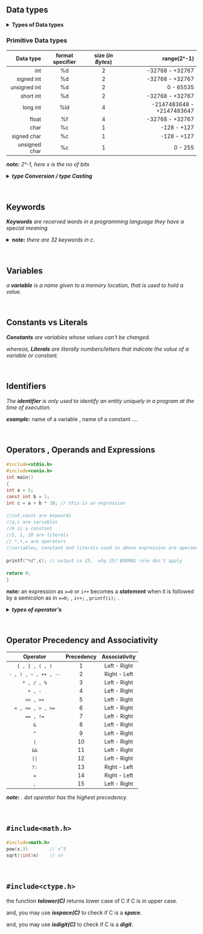 
## Data types
<details>
 <summary> 
  <b>Types of Data types </b>
 </summary>
 <p>
  
  ### ***Primitive Data types***
  *data type provided by a programming language as a basic building block.*
  <br/>ex: int, char, float
  
  ### ***Derived Data types***
  *those that are defined in terms of other data types.*
  <br/>ex: array, function, pointer
  
  ### ***user defined Data types***
  *those which are developed by programmers by making use primitive and/or derived data types*
  <br/>ex: class, struct, union, enum
  
  ### ***Abstract Data types***
  ex: stack, queue, Linked-list
 </p>
</details>

### Primitive Data types

  | Data type | format specifier | size (_in Bytes_) | range(2ˣ-1)  |
  | ---:      |   :---:          | :---:             |          ---:|
  |int        | %d               | 2                 | -32768  -  +32767|
  |signed int | %d               | 2                 | -32768  -  +32767|
  |unsigned int | %d             | 2                 | 0  -  65535|
  |short int  | %d               | 2                 | -32768  -  +32767|
  |long int   | %ld              | 4                 | -2147483648  -  +2147483647|
  |float      | %f               | 4                 | -32768  -  +32767|
  |char       | %c               | 1                 | -128  -  +127|
  |signed char| %c               | 1                 | -128  -  +127|
  |unsigned char| %c             | 1                 | 0  -  255|
  
  _**note:** 2ˣ-1, here x is the no of bits_ 

<details>
 <summary> <b><em> type Conversion / type Casting </em></b> </summary>
 <p>

  ### ***1. Implicit***
  *automatically done by compiler.*
  
  ### ***2. Explicit***
  _when specified by programer_ <br/>
  ***example:***
  ```C
  Char b = 'a';
  printf("%d",b); // implicit
  d = (int) b ;   // explicit
  ```
  
  ***explanation:*** _d will be having the ASCII value of b i.e d="97" and output will be 97 ._
  
 </p>
</details>


&nbsp;

## Keywords 
_**Keywords** are recerved words in a programming language they have a special meaning._
<details>
 <summary><b>note:</b> <em>there are 32 keywords in c.</em></summary>
 <div align="center">
  <img src="images/C-Keywords-1.1.png">
 </div>
</details>

&nbsp;

## Variables 
_a **variable** is a name given to a memory location, that is used to hold a value._


&nbsp;

## Constants vs Literals
_**Constants** are variables whose values can't be changed._

_whereas, **Literals** are literally numbers/letters that indicate the value of a variable or constant._


&nbsp;

## Identifiers 
_The **identifier** is only used to identify an entity uniquely in a program at the time of execution._

***example:*** name of a variable , name of a constant ....

&nbsp;

## Operators , Operands and Expressions
```C
#include<stdio.h>
#include<conio.h>
int main()
{
int a = 5;
const int b = 1;
int c = a + b * 10; // this is an expression

//int,const are keywords
//a,c are variables 
//b is a constant
//5, 1, 10 are literals
// *,+,= are operators
//variables, constant and literals used in above expression are operands. 

printf("%d",c); // output is 15,  why 15? BODMAS rule don't apply 

return 0;
}
```
**note:** an expression as ``x=0`` or ``i++`` becomes a ***statement***  when it is followed by a semicolon as in ``x=0;`` , ``i++;`` , ``printf(i);`` .

<details>
 <summary> <b><em> types of operator's </em></b></summary>
 <p>
  
  <ol>
   <li>
   <details>
    <summary> <b> Unary operators </b> </summary>
   <p>
    
   #### ***1. Unary minus ( - )***
   -(a)  = -a
   <br/>-(-a) = +a

   #### ***2. increment / decrement (++/--)***
   ***Increment ++***
    The increment operator increases the numeric value of its operand by 1. 
    <br/>
    When placed before the operand, it’ll return the incremented value. 
    <br/>
    When placed after it, it’ll return the original value and then increments the operand.
    
   ***Decrement --***
    The decrement operator decreases the numeric value of its operand by 1. 
    <br/>
    When placed before the operand, it’ll return the decremented value. 
    <br/>
    When placed after the operand, it’ll return the original value and then decrements the operand.
   
   ***example:***
   ```C
   print(a++);     // print a then increment 
   print(++a);     // increment then print a
   print(a--);     // print a then decrement
   print(--a);     // decrement then print a
   ```
   
   
   #### ***3. bitwise Complementation***
   ~(14)  = 1
   
   ~(0)   = 1
   
   #### ***4. Logical not ( ! )***
   ***example:***  !a , means not equal to a. 
    
   </p>
   <br/>
  </details>
  
   </li> 
   <li>
    <details>
     <summary> <b>Binary Operator</b> </summary>
    <p>
      
 #### ***1. Arithmetic***
     
 <table>
     <tr>
         <td> <b> operator <b/> </td>
         <td> <b> example <b/> </td>
         <td> <b> answer <b/> </td>
     </tr>
     <tr>
         <td>+</td>
         <td>3 + 2</td>
         <td>5</td>
     </tr>
     <tr>
         <td>-</td>
         <td>3 - 2</td>
         <td>1</td>
     </tr>
     <tr>
         <td>\*</td>
         <td>3 * 2</td>
         <td>6</td>
     </tr>
     <tr>
         <td>/</td>
         <td>3 / 2</td>
         <td>1.5</td>
     </tr>
     <tr>
         <td>%</td>
         <td>3 % 2</td>
         <td>1</td>
     </tr>
 </table>
     
 #### ***2. Relational***     
 <table>
     <tr>
         <td> <b> operator <b/> </td>
         <td> <b> description <b/> </td>
     </tr>
     <tr>
         <td>&amp;&amp;</td>
         <td>true, if both operands are true</td>
     </tr>
     <tr>
         <td>\|\|</td>
         <td>true, if either one is true</td>
     </tr>
 </table>
     
 #### ***3. Logical***
 <table>
     <tr>
         <td> <b> operator <b/> </td>
         <td> <b> description <b/> </td>
     </tr>
     <tr>
         <td>&amp;&amp;</td>
         <td>true, if both operands are true</td>
     </tr>
     <tr>
         <td>\|\|</td>
         <td>true, if either one is true</td>
     </tr>
 </table>
      
***note:***  **" ! "**  is used as unary operator and is a logical operator, ex: !a  .
     
#### ***4. Bitwise operators***
<ul type=disc>
 <li> only used for integer values.</li>
 <li> firstly break the number(integer value) into its binary.</li>
</ul>

<br/>
     
<table>
     <tr>
         <td> <b> operator <b/> </td>
         <td> <b> description <b/> </td>
         <td> <b> operator <b/> </td>
         <td> <b> description <b/> </td>
     </tr>
     <tr>
         <td>&amp;</td>
         <td>12 &amp; 6</td>
         <td>```&lt;&lt;```</td>
         <td>```5 &lt;&lt; 6```</td>
     </tr>
     <tr>
         <td></td>
         <td>1100 &amp; 0110</td>
         <td></td>
         <td>```101&lt;&lt;6```</td>
     </tr>
     <tr>
         <td></td>
         <td>0100</td>
         <td></td>
         <td>101000000</td>
     </tr>
     <tr>
         <td></td>
         <td>= 4</td>
         <td></td>
         <td>= 320</td>
     </tr>
     <tr>
         <td>\|</td>
         <td>12 \| 6</td>
         <td>```&gt;&gt;```</td>
         <td>```13 &gt;&gt; 3```</td>
     </tr>
     <tr>
         <td></td>
         <td>1100 \| 0110</td>
         <td></td>
         <td>```1101&gt;&gt;3```</td>
     </tr>
     <tr>
         <td></td>
         <td>1111</td>
         <td></td>
         <td>1</td>
     </tr>
     <tr>
         <td></td>
         <td>= 15</td>
         <td></td>
         <td>= 1</td>
     </tr>
     <tr>
         <td>^ ("XOR")</td>
         <td>13 ^ 10</td>
         <td></td>
         <td></td>
     </tr>
     <tr>
         <td></td>
         <td>1101^1010</td>
         <td></td>
         <td></td>
     </tr>
     <tr>
         <td></td>
         <td>0111</td>
         <td></td>
         <td></td>
     </tr>
     <tr>
         <td></td>
         <td>= 7</td>
         <td></td>
         <td></td>
     </tr>
 </table>
      
#### table for Logical and Bitwise operators
 <table>
     <tr>
      <td> <b> a </b> </td>
         <td> <b> b <b/> </td>
         <td> <b> a&amp;&amp;b , a&amp;b <b/> </td>
         <td> <b> a\|\|b , a\|b <b/> </td>
         <td> <b> a^b <b/> </td>
         <td> <b> !a <b/> </td>
         <td> <b> ~b <b/> </td>
     </tr>
     <tr>
         <td>0</td>
         <td>0</td>
         <td>0</td>
         <td>0</td>
         <td>0</td>
         <td>1</td>
         <td>1</td>
     </tr>
     <tr>
         <td>0</td>
         <td>1</td>
         <td>0</td>
         <td>1</td>
         <td>1</td>
         <td>1</td>
         <td>0</td>
     </tr>
     <tr>
         <td>1</td>
         <td>0</td>
         <td>0</td>
         <td>1</td>
         <td>1</td>
         <td>0</td>
         <td>1</td>
     </tr>
     <tr>
         <td>1</td>
         <td>1</td>
         <td>1</td>
         <td>1</td>
         <td>0</td>
         <td>0</td>
         <td>0</td>
     </tr>
 </table>
       
</p>
</details>
</li>
</ol>

&nbsp;

### Ternary operator (?:) "Conditional Operator" 
***syntax:***
```C
n = ((Condition)? value1: value2);
```

_n will get value1 if codition evaluate to true else n will get value2_.
 
&nbsp;

### Assignment operator
```C
i=i+2
i+=2    //same effect as above
x*=y+2
x=x*(y+2) //same effect as above
```

applicable for  +,-,*,/,%,>>,<<,&,^,\| 


&nbsp;

### Comma Operator ( , )
***example:*** 
```C
int a=2, b=4;
```
- evaluated from left to right. returns the rightmost value. 
- this operator has the lowest precedence.
- its important to use ( ) when used in expression.

***example:*** 
```C
sum = ( a=2, b=4 , a+b) ; // sum = 6
```
- this operator is used in for loop also.

***example:*** 
```C
for(i=0, j=9; i!=j; i++, j--);
```
                   
</details>

&nbsp;

## Operator Precedency and Associativity
| Operator                  | Precedency | Associativity |
|:---:                      |:---:       |:---:          |
|```{ , } , ( , )```        |     1      |  Left - Right |
|```- , ! , ~ , ++ , --```  |     2      |  Right - Left |
|```* , / , %```            |     3      |  Left - Right |
|```+ , -```                |     4      |  Left - Right |
|```<< , >>```              |     5      |  Left - Right |
|```< , <= , > , >=```      |     6      |  Left - Right |
|```== , !=```              |     7      |  Left - Right |
|```&```                    |     8      |  Left - Right |
|```^```                    |     9      |  Left - Right |
|  ```\|```                 |     10     |  Left - Right |
|```&&```                   |     11     |  Left - Right |
|  ```\|\|```               |     12     |  Left - Right |
|```?:```                   |     13     |  Right - Left |
|```=```                    |     14     |  Right - Left |
|```,```                    |     15     |  Left - Right |

***note:*** *.* _dot operator has the highest precedency._


&nbsp;
  
## ```#include<math.h>```
```C
#include<math.h>
pow(x,3)        // x^3
sqrt((int)n)    // √n 
```


&nbsp;

##  ```#include<ctype.h>```
the function ***tolower(C)*** returns lower case of C if C is in upper case.

and, you may use ***isspace(C)*** to check if C is a ***space***.

and, you may use ***isdigit(C)*** to check if C is a ***digit***.
